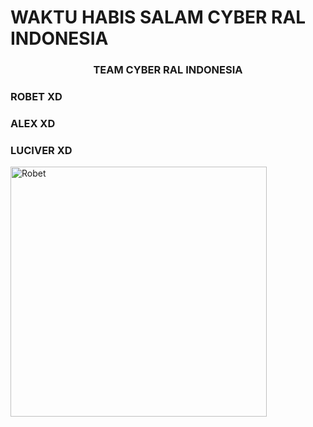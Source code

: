 # WAKTU HABIS SALAM CYBER RAL INDONESIA


<h3 align="center">TEAM CYBER RAL INDONESIA</h3>

<h3 align="left">ROBET XD</h3>
<p align="left">
</p>

<h3 align="left">ALEX XD</h3>
<h3 align="left">LUCIVER XD</h3>
<p><a href="https://ko-fi.com/Robet"> <img align="left" src="https://www.top4top.me/do.php?imgf=top4top_meb7314c99761c1.jpg" height="400" width="410" alt="Robet" /></a></p><br><br>
